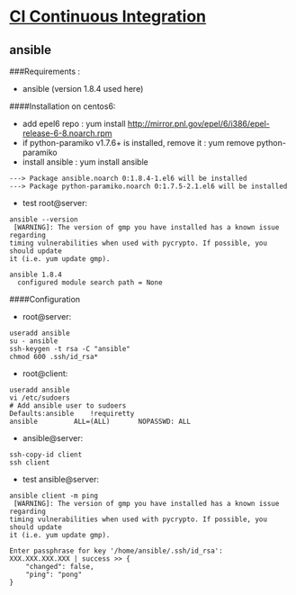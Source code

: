 # [CI Continuous Integration](../README.md)

## ansible

###Requirements :
- ansible (version 1.8.4 used here)

####Installation on centos6:
- add epel6 repo : yum install http://mirror.pnl.gov/epel/6/i386/epel-release-6-8.noarch.rpm
- if python-paramiko v1.7.6+ is installed, remove it : yum remove python-paramiko
- install ansible : yum install ansible
```
---> Package ansible.noarch 0:1.8.4-1.el6 will be installed
---> Package python-paramiko.noarch 0:1.7.5-2.1.el6 will be installed
```
- test root@server:
```
ansible --version
 [WARNING]: The version of gmp you have installed has a known issue regarding
timing vulnerabilities when used with pycrypto. If possible, you should update
it (i.e. yum update gmp).

ansible 1.8.4
  configured module search path = None
```

####Configuration
- root@server:
```
useradd ansible
su - ansible
ssh-keygen -t rsa -C "ansible"
chmod 600 .ssh/id_rsa*
```

- root@client:
```
useradd ansible
vi /etc/sudoers
# Add ansible user to sudoers
Defaults:ansible    !requiretty
ansible         ALL=(ALL)       NOPASSWD: ALL
```

- ansible@server:
```
ssh-copy-id client
ssh client
```

- test ansible@server:
```
ansible client -m ping
 [WARNING]: The version of gmp you have installed has a known issue regarding
timing vulnerabilities when used with pycrypto. If possible, you should update
it (i.e. yum update gmp).

Enter passphrase for key '/home/ansible/.ssh/id_rsa':
XXX.XXX.XXX.XXX | success >> {
    "changed": false,
    "ping": "pong"
}
```
